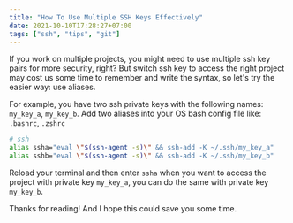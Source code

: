 ```yaml
---
title: "How To Use Multiple SSH Keys Effectively"
date: 2021-10-10T17:28:27+07:00
tags: ["ssh", "tips", "git"]
---
```


If you work on multiple projects, you might need to use multiple ssh key pairs for more security, right?
But switch ssh key to access the right project may cost us some time to remember and write the syntax, so let's try the easier way: use aliases.

For example, you have two ssh private keys with the following names: `my_key_a`, `my_key_b`.
Add two aliases into your OS bash config file like: `.bashrc`, `.zshrc`

```bash
# ssh
alias ssha="eval \"$(ssh-agent -s)\" && ssh-add -K ~/.ssh/my_key_a"
alias sshb="eval \"$(ssh-agent -s)\" && ssh-add -K ~/.ssh/my_key_b"
```

Reload your terminal and then enter `ssha` when you want to access the project with private key `my_key_a`, you can do the same with private key `my_key_b`.

Thanks for reading! And I hope this could save you some time.